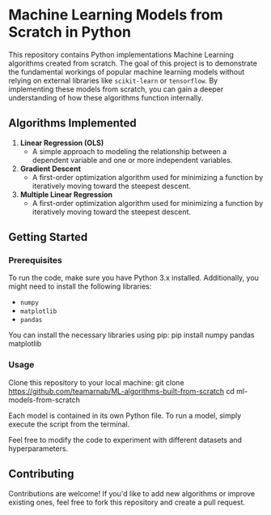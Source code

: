 # Machine Learning Models from Scratch in Python

This repository contains Python implementations Machine Learning algorithms created from scratch. The goal of this project is to demonstrate the fundamental workings of popular machine learning models without relying on external libraries like `scikit-learn` or `tensorflow`. By implementing these models from scratch, you can gain a deeper understanding of how these algorithms function internally.

## Algorithms Implemented

1. **Linear Regression (OLS)**
   - A simple approach to modeling the relationship between a dependent variable and one or more independent variables.
2. **Gradient Descent**
    - A first-order optimization algorithm used for minimizing a function by iteratively moving toward the steepest descent.
2. **Multiple Linear Regression**
    - A first-order optimization algorithm used for minimizing a function by iteratively moving toward the steepest descent.

## Getting Started

### Prerequisites
To run the code, make sure you have Python 3.x installed. Additionally, you might need to install the following libraries:
- `numpy`
- `matplotlib`
- `pandas`

You can install the necessary libraries using pip: pip install numpy pandas matplotlib


### Usage
Clone this repository to your local machine:
git clone https://github.com/teamarnab/ML-algorithms-built-from-scratch cd ml-models-from-scratch

Each model is contained in its own Python file. To run a model, simply execute the script from the terminal.


Feel free to modify the code to experiment with different datasets and hyperparameters.

## Contributing

Contributions are welcome! If you'd like to add new algorithms or improve existing ones, feel free to fork this repository and create a pull request.



